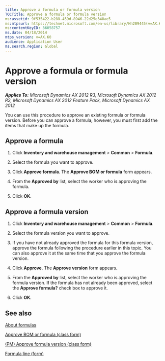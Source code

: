 ```yaml
---
title: Approve a formula or formula version
TOCTitle: Approve a formula or formula version
ms:assetid: 9f535422-b288-459d-8946-22d25e348ae5
ms:mtpsurl: https://technet.microsoft.com/en-us/library/Hh209445(v=AX.60)
ms:contentKeyID: 36058757
ms.date: 04/18/2014
mtps_version: v=AX.60
audience: Application User
ms.search.region: Global
---
```


# Approve a formula or formula version 


_**Applies To:** Microsoft Dynamics AX 2012 R3, Microsoft Dynamics AX 2012 R2, Microsoft Dynamics AX 2012 Feature Pack, Microsoft Dynamics AX 2012_

You can use this procedure to approve an existing formula or formula version. Before you can approve a formula, however, you must first add the items that make up the formula.

## Approve a formula

1.  Click **Inventory and warehouse management** \> **Common** \> **Formula**.

2.  Select the formula you want to approve.

3.  Click **Approve formula**. The **Approve BOM or formula** form appears.

4.  From the **Approved by** list, select the worker who is approving the formula.

5.  Click **OK**.

## Approve a formula version

1.  Click **Inventory and warehouse management** \> **Common** \> **Formula**.

2.  Select the formula version you want to approve.

3.  If you have not already approved the formula for this formula version, approve the formula following the procedure earlier in this topic. You can also approve it at the same time that you approve the formula version.

4.  Click **Approve**. The **Approve version** form appears.

5.  From the **Approved by** list, select the worker who is approving the formula version. If the formula has not already been approved, select the **Approve formula?** check box to approve it.

6.  Click **OK**.

## See also

[About formulas](about-formulas.md)

[Approve BOM or formula (class form)](https://technet.microsoft.com/en-us/library/hh227377\(v=ax.60\))

[(PM) Approve formula version (class form)](https://technet.microsoft.com/en-us/library/hh242740\(v=ax.60\))

[Formula line (form)](https://technet.microsoft.com/en-us/library/hh352331\(v=ax.60\))

  


